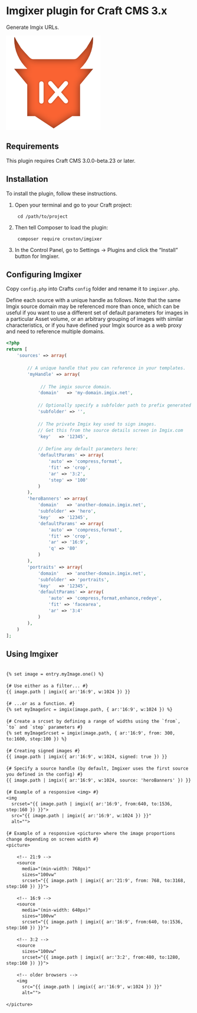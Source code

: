 # Imgixer plugin for Craft CMS 3.x

Generate Imgix URLs.

![Screenshot](resources/img/plugin-logo.png)

## Requirements

This plugin requires Craft CMS 3.0.0-beta.23 or later.

## Installation

To install the plugin, follow these instructions.

1. Open your terminal and go to your Craft project:

        cd /path/to/project

2. Then tell Composer to load the plugin:

        composer require croxton/imgixer

3. In the Control Panel, go to Settings → Plugins and click the “Install” button for Imgixer.


## Configuring Imgixer

Copy `config.php` into Crafts `config` folder and rename it to `imgixer.php`. 

Define each source with a unique handle as follows. Note that the same Imgix source domain may be referenced more than once, which can be useful if you want to use a different set of default parameters for images in a particular Asset volume, or an arbitrary grouping of images with similar characteristics, or if you have defined your Imgix source as a web proxy and need to reference multiple domains.

```php
<?php
return [
    'sources' => array(
        
        // A unique handle that you can reference in your templates.
        'myHandle' => array(

             // The imgix source domain.
            'domain'   => 'my-domain.imgix.net',

            // Optionally specify a subfolder path to prefix generated URLs.
            'subfolder' => '', 
            
            // The private Imgix key used to sign images. 
            // Get this from the source details screen in Imgix.com
            'key'   => '12345',
            
            // Define any default parameters here:
            'defaultParams' => array(
                'auto' => 'compress,format',
                'fit' => 'crop',
                'ar' => '3:2',
                'step' => '100'
            )
        ),
        'heroBanners' => array(
            'domain'   => 'another-domain.imgix.net',
            'subfolder' => 'hero',
            'key'   => '12345',
            'defaultParams' => array(
                'auto' => 'compress,format',
                'fit' => 'crop',
                'ar' => '16:9',
                'q' => '80'
            )
        ),
        'portraits' => array(
            'domain'   => 'another-domain.imgix.net',
            'subfolder' => 'portraits',
            'key'   => '12345',
            'defaultParams' => array(
                'auto' => 'compress,format,enhance,redeye',
                'fit' => 'facearea',
                'ar' => '3:4'
            )
        ),
    )
];
```

## Using Imgixer

```twig

{% set image = entry.myImage.one() %}

{# Use either as a filter... #}
{{ image.path | imgix({ ar:'16:9', w:1024 }) }}

{# ...or as a function. #}
{% set myImageSrc = imgix(image.path, { ar:'16:9', w:1024 }) %}

{# Create a srcset by defining a range of widths using the `from`, `to` and `step` parameters #}
{% set myImageSrcset = imgix(image.path, { ar:'16:9', from: 300, to:1600, step:100 }) %}

{# Creating signed images #}
{{ image.path | imgix({ ar:'16:9', w:1024, signed: true }) }}

{# Specify a source handle (by default, Imgixer uses the first source you defined in the config) #}
{{ image.path | imgix({ ar:'16:9', w:1024, source: 'heroBanners' }) }}

{# Example of a responsive <img> #}
<img
  srcset="{{ image.path | imgix({ ar:'16:9', from:640, to:1536, step:160 }) }}">
  src="{{ image.path | imgix({ ar:'16:9', w:1024 }) }}"
  alt="">

{# Example of a responsive <picture> where the image proportions change depending on screen width #}
<picture>

    <!-- 21:9 -->
    <source
      media="(min-width: 768px)"
      sizes="100vw"
      srcset="{{ image.path | imgix({ ar:'21:9', from: 768, to:3168, step:160 }) }}">

    <!-- 16:9 -->
    <source
      media="(min-width: 640px)"
      sizes="100vw"
      srcset="{{ image.path | imgix({ ar:'16:9', from:640, to:1536, step:160 }) }}">

    <!-- 3:2 -->
    <source
      sizes="100vw"
      srcset="{{ image.path | imgix({ ar:'3:2', from:480, to:1280, step:160 }) }}">

    <!-- older browsers -->
    <img
      src="{{ image.path | imgix({ ar:'16:9', w:1024 }) }}"
      alt="">

</picture>
```
